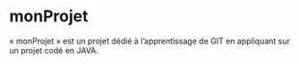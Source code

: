 # monProjet
« monProjet » est un projet dédié à l’apprentissage de GIT en appliquant sur un projet codé en JAVA. 

